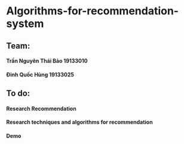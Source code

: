 # Algorithms-for-recommendation-system

## Team:
#### Trần Nguyên Thái Bảo 19133010   
#### Đinh Quốc Hùng 19133025   

## To do:
#### Research Recommendation
#### Research techniques and algorithms for recommendation
#### Demo
